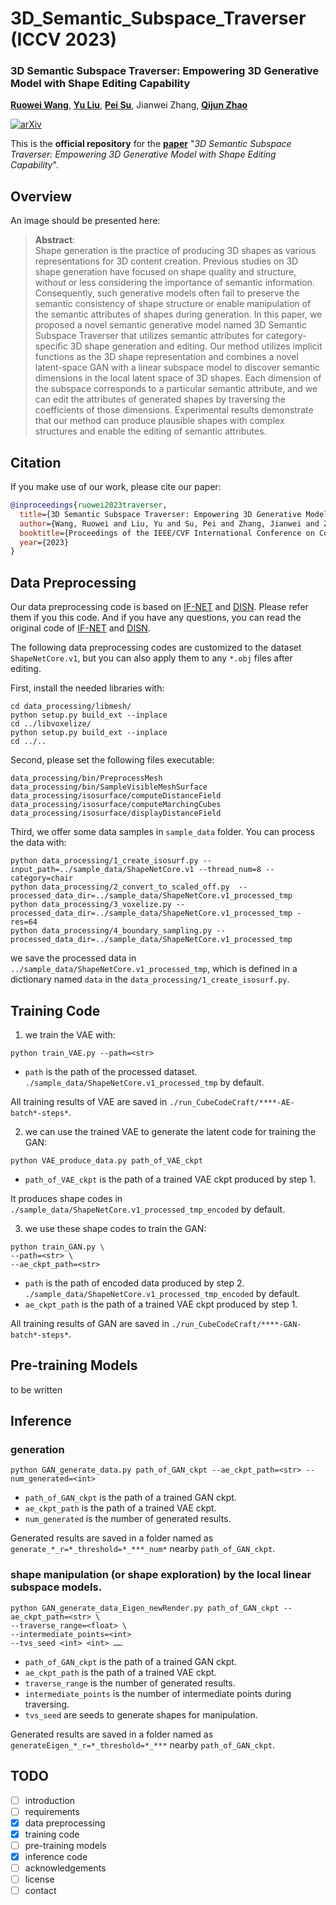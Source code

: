 # 3D_Semantic_Subspace_Traverser (ICCV 2023)

### 3D Semantic Subspace Traverser: Empowering 3D Generative Model with Shape Editing Capability
[**Ruowei Wang**](https://scholar.google.com/citations?user=_-R8Wn8AAAAJ&hl=en),
[**Yu Liu**](https://scholar.google.com/citations?user=-rtPdQ4AAAAJ&hl=en),
[**Pei Su**](https://scholar.google.com/citations?user=ayVfs1kAAAAJ&hl=zh-CN),
Jianwei Zhang,
[**Qijun Zhao**](https://scholar.google.com/citations?user=c2fckoYAAAAJ&hl=en)

<!--**\*** Equal contribution.-->

[![arXiv](https://img.shields.io/badge/arXiv-Paper-<COLOR>.svg)](TODO:待定)
<!--[![GitHub Stars](https://img.shields.io/github/stars/TrepangCat/3D_Semantic_Subspace_Traverser?style=social)](https://github.com/TrepangCat/3D_Semantic_Subspace_Traverser)-->
<!--[![GitHub Stars](https://img.shields.io/github/stars/aimagelab/multimodal-garment-designer?style=social)](https://github.com/aimagelab/multimodal-garment-designer)-->

This is the **official repository** for the [**paper**](TODO:arxiv链接) "*3D Semantic Subspace Traverser: Empowering 3D Generative Model with Shape Editing Capability*".

## Overview

<!--
<p align="center">
    <img src="images/1.gif" style="max-width:500px">
</p>
-->

An image should be presented here:

>**Abstract**: <br>
> Shape generation is the practice of producing 3D shapes as various representations for 3D content creation. 
> Previous studies on 3D shape generation have focused on shape quality and structure, without or less considering the importance of semantic information. 
> Consequently, such generative models often fail to preserve the semantic consistency of shape structure or enable manipulation of the semantic attributes of shapes during generation. 
> In this paper, we proposed a novel semantic generative model named 3D Semantic Subspace Traverser that utilizes semantic attributes for category-specific 3D shape generation and editing. 
> Our method utilizes implicit functions as the 3D shape representation and combines a novel latent-space GAN with a linear subspace model to discover semantic dimensions in the local latent space of 3D shapes. 
> Each dimension of the subspace corresponds to a particular semantic attribute, and we can edit the attributes of generated shapes by traversing the coefficients of those dimensions. 
> Experimental results demonstrate that our method can produce plausible shapes with complex structures and enable the editing of semantic attributes.

## Citation
If you make use of our work, please cite our paper:

```bibtex
@inproceedings{ruowei2023traverser,
  title={3D Semantic Subspace Traverser: Empowering 3D Generative Model with Shape Editing Capability},
  author={Wang, Ruowei and Liu, Yu and Su, Pei and Zhang, Jianwei and Zhao, Qijun},
  booktitle={Proceedings of the IEEE/CVF International Conference on Computer Vision},
  year={2023}
}
```

## Data Preprocessing

Our data preprocessing code is based on <a href="https://github.com/jchibane/if-net" target="_blank">IF-NET</a> and
<a href="https://github.com/Xharlie/DISN" target="_blank">DISN</a>. Please refer them if you this code. And if you 
have any questions, you can read the original code of 
<a href="https://github.com/jchibane/if-net" target="_blank">IF-NET</a> and
<a href="https://github.com/Xharlie/DISN" target="_blank">DISN</a>.

The following data preprocessing codes are customized to the dataset `ShapeNetCore.v1`, but you can also apply them
to any `*.obj` files after editing.

First, install the needed libraries with:

```
cd data_processing/libmesh/
python setup.py build_ext --inplace
cd ../libvoxelize/
python setup.py build_ext --inplace
cd ../..
```

Second, please set the following files executable:
```
data_processing/bin/PreprocessMesh
data_processing/bin/SampleVisibleMeshSurface
data_processing/isosurface/computeDistanceField
data_processing/isosurface/computeMarchingCubes
data_processing/isosurface/displayDistanceField
```

Third, we offer some data samples in `sample_data` folder. You can process the data with:
```
python data_processing/1_create_isosurf.py --input_path=../sample_data/ShapeNetCore.v1 --thread_num=8 --category=chair
python data_processing/2_convert_to_scaled_off.py  --processed_data_dir=../sample_data/ShapeNetCore.v1_processed_tmp
python data_processing/3_voxelize.py --processed_data_dir=../sample_data/ShapeNetCore.v1_processed_tmp -res=64
python data_processing/4_boundary_sampling.py --processed_data_dir=../sample_data/ShapeNetCore.v1_processed_tmp
```

we save the processed data in `../sample_data/ShapeNetCore.v1_processed_tmp`, which is defined in a dictionary named 
`data` in the `data_processing/1_create_isosurf.py`.

## Training Code

1. we train the VAE with:
```
python train_VAE.py --path=<str>
```
- ```path``` is the path of the processed dataset. `./sample_data/ShapeNetCore.v1_processed_tmp` by default.

All training results of VAE are saved in `./run_CubeCodeCraft/****-AE-batch*-steps*`.

2. we can use the trained VAE to generate the latent code for training the GAN:
```
python VAE_produce_data.py path_of_VAE_ckpt
```
- ```path_of_VAE_ckpt``` is the path of a trained VAE ckpt produced by step 1.

It produces shape codes in `./sample_data/ShapeNetCore.v1_processed_tmp_encoded` by default.

3. we use these shape codes to train the GAN:
```
python train_GAN.py \
--path=<str> \
--ae_ckpt_path=<str>
```
- ```path``` is the path of encoded data produced by step 2. `./sample_data/ShapeNetCore.v1_processed_tmp_encoded` by default.
- ```ae_ckpt_path``` is the path of a trained VAE ckpt produced by step 1.

All training results of GAN are saved in `./run_CubeCodeCraft/****-GAN-batch*-steps*`.

## Pre-training Models

to be written

## Inference

### generation
```
python GAN_generate_data.py path_of_GAN_ckpt --ae_ckpt_path=<str> --num_generated=<int>
```
- ```path_of_GAN_ckpt``` is the path of a trained GAN ckpt.
- ```ae_ckpt_path``` is the path of a trained VAE ckpt.
- ```num_generated``` is the number of generated results.

Generated results are saved in a folder named as ```generate_*_r=*_threshold=*_***_num*``` nearby ```path_of_GAN_ckpt```.

### shape manipulation (or shape exploration) by the local linear subspace models.
```
python GAN_generate_data_Eigen_newRender.py path_of_GAN_ckpt --ae_ckpt_path=<str> \
--traverse_range=<float> \
--intermediate_points=<int>
--tvs_seed <int> <int> ……
```
- ```path_of_GAN_ckpt``` is the path of a trained GAN ckpt.
- ```ae_ckpt_path``` is the path of a trained VAE ckpt.
- ```traverse_range``` is the number of generated results.
- ```intermediate_points``` is the number of intermediate points during traversing.
- ```tvs_seed``` are seeds to generate shapes for manipulation.

Generated results are saved in a folder named as ```generateEigen_*_r=*_threshold=*_***``` nearby ```path_of_GAN_ckpt```.


## TODO
- [ ] introduction
- [ ] requirements
- [x] data preprocessing
- [x] training code
- [ ] pre-training models
- [x] inference code
- [ ] acknowledgements
- [ ] license
- [ ] contact

<!--


## Pre-trained models
The model and checkpoints are available via torch.hub.

Load the MGD denoising UNet model using the following code:

```
unet = torch.hub.load(
    dataset=<dataset>, 
    repo_or_dir='aimagelab/multimodal-garment-designer', 
    source='github', 
    model='mgd', 
    pretrained=True
    )
```

- ```dataset``` dataset name (dresscode | vitonhd)

Use the denoising network with our custom diffusers pipeline as follow:

```
from pipes.sketch_posemap_inpaint_pipe import StableDiffusionSketchPosemapInpaintPipeline
from diffusers import AutoencoderKL, DDIMScheduler
from transformers import CLIPTextModel, CLIPTokenizer

pretrained_model_name_or_path = "runwayml/stable-diffusion-inpainting"

text_encoder = CLIPTextModel.from_pretrained(
    pretrained_model_name_or_path, 
    subfolder="text_encoder"
    )

vae = AutoencoderKL.from_pretrained(
    pretrained_model_name_or_path, 
    subfolder="vae"
    )

tokenizer = CLIPTokenizer.from_pretrained(
    pretrained_model_name_or_path,
    subfolder="tokenizer",
    )

val_scheduler = DDIMScheduler.from_pretrained(
    pretrained_model_name_or_path,
    subfolder="scheduler"
    )
val_scheduler.set_timesteps(50)

val_pipe = ValPipe(
    text_encoder=text_encoder,
    vae=vae,
    unet=unet,
    tokenizer=tokenizer,
    scheduler=val_scheduler,
    )
```

For an extensive usage case see the file ```eval.py``` in the main repo.

## Datasets
We do not hold rights on the original Dress Code and Viton-HD datasets. Please refer to the original papers for more information.

Start by downloading the original datasets from the following links:
- Viton-HD **[[link](https://github.com/shadow2496/VITON-HD)]**
- Dress Code **[[link](https://github.com/aimagelab/dress-code)]**


Download the Dress Code Multimodal and Viton-HD Multimodal additional data annotations from here.

- Dress Code Multimodal **[[link](https://drive.google.com/file/d/1y0lHA-4ogjjo9g7VuvcQJrD_CtgjAKhv/view?usp=drive_link)]**
- Viton-HD Multimodal **[[link](https://drive.google.com/file/d/1Z2b9YkyBPA_9ZDC54Y5muW9Q8yfAqWSH/view?usp=share_link)]**

### Dress Code Multimodal Data Preparation
Once data is downloaded prepare the dataset folder as follow:

<pre>
Dress Code
| <b>fine_captions.json</b>
| <b>coarse_captions.json</b>
| test_pairs_paired.txt
| test_pairs_unpaired.txt
| train_pairs.txt
| <b>test_stitch_map</b>
|---- [category]
|-------- images
|-------- keypoints
|-------- skeletons
|-------- dense
|-------- <b>im_sketch</b>
|-------- <b>im_sketch_unpaired</b>
...
</pre>

### Viton-HD Multimodal Data Preparation
Once data is downloaded prepare the dataset folder as follow:

<pre>
Viton-HD
| <b>captions.json</b>
|---- train
|-------- image
|-------- cloth
|-------- image-parse-v3
|-------- openpose_json
|-------- <b>im_sketch</b>
|-------- <b>im_sketch_unpaired</b>
...
|---- test
...
|-------- <b>im_sketch</b>
|-------- <b>im_sketch_unpaired</b>
...
</pre>




## Acknowledgements
This work has partially been supported by the PNRR project “Future Artificial Intelligence Research (FAIR)”, by the PRIN project “CREATIVE: CRoss-modal understanding and gEnerATIon of Visual and tExtual content” (CUP B87G22000460001), both co-funded by the Italian Ministry of University and Research, and by the European Commission under European Horizon 2020 Programme, grant number 101004545 - ReInHerit.

## LICENSE
<a rel="license" href="http://creativecommons.org/licenses/by-nc/4.0/"><img alt="Creative Commons License" style="border-width:0" src="https://i.creativecommons.org/l/by-nc/4.0/88x31.png" /></a><br />All material is available under [Creative Commons BY-NC 4.0](https://creativecommons.org/licenses/by-nc/4.0/). You can **use, redistribute, and adapt** the material for **non-commercial purposes**, as long as you give appropriate credit by **citing our paper** and **indicate any changes** you've made.

-->
